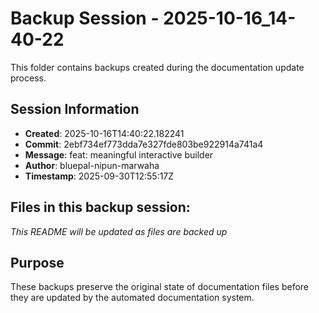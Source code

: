 # Backup Session - 2025-10-16_14-40-22

This folder contains backups created during the documentation update process.

## Session Information
- **Created**: 2025-10-16T14:40:22.182241
- **Commit**: 2ebf734ef773dda7e327fde803be922914a741a4
- **Message**: feat: meaningful interactive builder
- **Author**: bluepal-nipun-marwaha
- **Timestamp**: 2025-09-30T12:55:17Z

## Files in this backup session:
*This README will be updated as files are backed up*

## Purpose
These backups preserve the original state of documentation files before they are updated by the automated documentation system.

